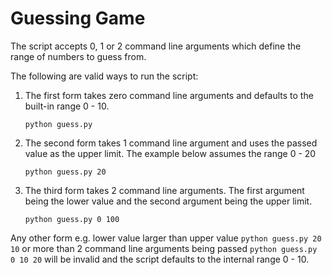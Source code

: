 # **Guessing Game**

The script accepts 0, 1 or 2 command line arguments which define the range of numbers to guess from.

The following are valid ways to run the script:

1. The first form takes zero command line arguments and defaults to the built-in range 0 - 10.


    `python guess.py`



2. The second form takes 1 command line argument and uses the passed value as the upper limit. The example below assumes the range 0 - 20

     `python guess.py 20`

3. The third form takes 2 command line arguments. The first argument being the lower value and the second argument being the upper limit. 

    `python guess.py 0 100`

Any other form e.g. lower value larger than upper value `python guess.py 20 10` or more than 2 command line arguments being passed `python guess.py 0 10 20` will be invalid and the script defaults to the internal range 0 - 10.
